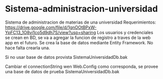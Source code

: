# Sistema-administracion-universidad
Sistema de administracion de materias de una universidad
Requerimientos: https://drive.google.com/file/d/1gnOOtBPxW-YpFC13_1O8vi1co5d9dh7S/view?usp=sharing
Los usuarios y credenciales se crean en BD, se va a agregar la funcion de registro a traves de la web app en el futuro.
Se crea la base de datos mediante Entity Framework. No hace falta crearla una.

Si no usar base de datos provista SistemaUniversidadDb.bak

Cambiar el connectionString wen Web.Config como corresponda, se provee una base de datos de prueba SistemaUniversidadDb.bak

